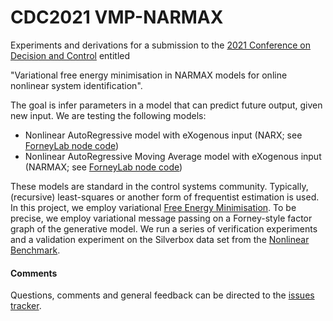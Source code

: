 # CDC2021 VMP-NARMAX

Experiments and derivations for a submission to the [2021 Conference on Decision and Control](https://2021.ieeecdc.org/) entitled

"Variational free energy minimisation in NARMAX models for online nonlinear system identification".

The goal is infer parameters in a model that can predict future output, given new input. We are testing the following models:

- Nonlinear AutoRegressive model with eXogenous input (NARX; see [ForneyLab node code](https://github.com/biaslab/NARX))
- Nonlinear AutoRegressive Moving Average model with eXogenous input (NARMAX; see [ForneyLab node code](https://github.com/biaslab/NARMAX))

These models are standard in the control systems community. Typically, (recursive) least-squares or another form of frequentist estimation is used. In this project, we employ variational [Free Energy Minimisation](https://en.wikipedia.org/wiki/Free_energy_principle). To be precise, we employ variational message passing on a Forney-style factor graph of the generative model. We run a series of verification experiments and a validation experiment on the Silverbox data set from the [Nonlinear Benchmark](https://sites.google.com/view/nonlinear-benchmark/).

#### Comments
Questions, comments and general feedback can be directed to the [issues tracker](https://github.com/biaslab/CDC2021-vmpNARMAX/issues).
